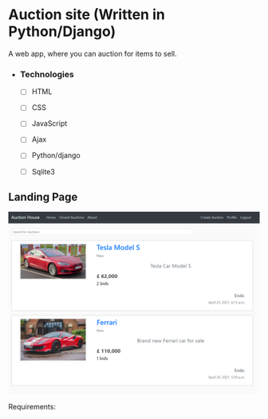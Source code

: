 # Auction site (Written in Python/Django)

A web app, where you can auction for items to sell.

- ### Technologies
	- [ ] HTML
	- [ ] CSS
	- [ ] JavaScript
	- [ ] Ajax
	- [ ] Python/django
	- [ ] Sqlite3


## Landing Page

![Main](screenshots/main_page.PNG)


Requirements:
